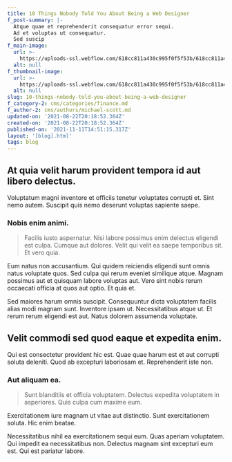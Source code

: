 ```yaml
---
title: 10 Things Nobody Told You About Being a Web Designer
f_post-summary: |-
  Atque quae et reprehenderit consequatur error sequi.
  Ad et voluptas ut consequatur.
  Sed suscip
f_main-image:
  url: >-
    https://uploads-ssl.webflow.com/618cc811a430c995f0f5f53b/618cc811a430c903dbf5f5be_1629663529918-image16.jpg
  alt: null
f_thumbnail-image:
  url: >-
    https://uploads-ssl.webflow.com/618cc811a430c995f0f5f53b/618cc811a430c903dbf5f5be_1629663529918-image16.jpg
  alt: null
slug: 10-things-nobody-told-you-about-being-a-web-designer
f_category-2: cms/categories/finance.md
f_author-2: cms/authors/michael-scott.md
updated-on: '2021-08-22T20:18:52.364Z'
created-on: '2021-08-22T20:18:52.364Z'
published-on: '2021-11-11T14:51:15.317Z'
layout: '[blog].html'
tags: blog
---
```


At quia velit harum provident tempora id aut libero delectus.
-------------------------------------------------------------

Voluptatum magni inventore et officiis tenetur voluptates corrupti et. Sint nemo autem. Suscipit quis nemo deserunt voluptas sapiente saepe.

### Nobis enim animi.

> Facilis iusto aspernatur. Nisi labore possimus enim delectus eligendi est culpa. Cumque aut dolores. Velit qui velit ea saepe temporibus sit. Et vero quia.

Eum natus non accusantium. Qui quidem reiciendis eligendi sunt omnis natus voluptate quos. Sed culpa qui rerum eveniet similique atque. Magnam possimus aut et quisquam labore voluptas aut. Vero sint nobis rerum occaecati officia at quos aut optio. Et quia et.

Sed maiores harum omnis suscipit. Consequuntur dicta voluptatem facilis alias modi magnam sunt. Inventore ipsam ut. Necessitatibus atque ut. Et rerum rerum eligendi est aut. Natus dolorem assumenda voluptate.

Velit commodi sed quod eaque et expedita enim.
----------------------------------------------

Qui est consectetur provident hic est. Quae quae harum est et aut corrupti soluta deleniti. Quod ab excepturi laboriosam et. Reprehenderit iste non.

### Aut aliquam ea.

> Sunt blanditiis et officia voluptatem. Delectus expedita voluptatem in asperiores. Quis culpa cum maxime eum.

Exercitationem iure magnam ut vitae aut distinctio. Sunt exercitationem soluta. Hic enim beatae.

Necessitatibus nihil ea exercitationem sequi eum. Quas aperiam voluptatem. Qui impedit ea necessitatibus non. Delectus magnam sint excepturi eum est. Qui est pariatur labore.
